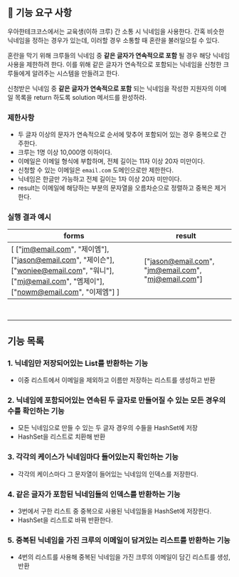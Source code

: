 ## 🚀 기능 요구 사항

우아한테크코스에서는 교육생(이하 크루) 간 소통 시 닉네임을 사용한다. 간혹 비슷한 닉네임을 정하는 경우가 있는데, 이러할 경우 소통할 때 혼란을 불러일으킬 수 있다.

혼란을 막기 위해 크루들의 닉네임 중 **같은 글자가 연속적으로 포함** 될 경우 해당 닉네임 사용을 제한하려 한다. 이를 위해 같은 글자가 연속적으로 포함되는 닉네임을 신청한 크루들에게 알려주는 시스템을 만들려고 한다.


신청받은 닉네임 중 **같은 글자가 연속적으로 포함** 되는 닉네임을 작성한 지원자의 이메일 목록을 return 하도록 solution 메서드를 완성하라.

### 제한사항

- 두 글자 이상의 문자가 연속적으로 순서에 맞추어 포함되어 있는 경우 중복으로 간주한다.
- 크루는 1명 이상 10,000명 이하이다.
- 이메일은 이메일 형식에 부합하며, 전체 길이는 11자 이상 20자 미만이다.
- 신청할 수 있는 이메일은 `email.com` 도메인으로만 제한한다.
- 닉네임은 한글만 가능하고 전체 길이는 1자 이상 20자 미만이다.
- result는 이메일에 해당하는 부분의 문자열을 오름차순으로 정렬하고 중복은 제거한다.

### 실행 결과 예시

| forms | result |
| --- | --- |
| [ ["jm@email.com", "제이엠"], ["jason@email.com", "제이슨"], ["woniee@email.com", "워니"], ["mj@email.com", "엠제이"], ["nowm@email.com", "이제엠"] ] | ["jason@email.com", "jm@email.com", "mj@email.com"] |

<br>

----
## 기능 목록


### 1. 닉네임만 저장되어있는 List를 반환하는 기능
- 이중 리스트에서 이메일을 제외하고 이름만 저장하는 리스트를 생성하고 반환

### 2. 닉네임에 포함되어있는 연속된 두 글자로 만들어질 수 있는 모든 경우의 수를 확인하는 기능
- 모든 닉네임으로 만들 수 있는 두 글자 경우의 수들을 HashSet에 저장
- HashSet을 리스트로 치환해 반환

### 3. 각각의 케이스가 닉네임마다 들어있는지 확인하는 기능
- 각각의 케이스마다 그 문자열이 들어있는 닉네임의 인덱스를 저장한다.

### 4. 같은 글자가 포함된 닉네임들의 인덱스를 반환하는 기능
- 3번에서 구한 리스트 중 중복으로 사용된 닉네임들을 HashSet에 저장한다.
- HashSet을 리스트로 바꿔 반환한다.

### 5. 중복된 닉네임을 가진 크루의 이메일이 담겨있는 리스트를 반환하는 기능
- 4번의 리스트를 사용해 중복된 닉네임을 가진 크루의 이메일이 담긴 리스트를 생성, 반환

